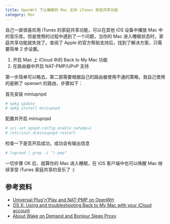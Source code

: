 ```yaml
---
title: OpenWrt 下让睡眠的 Mac 支持 iTunes 家庭共享功能
category: Mac
---
```


自己一直很喜欢用 iTunes 的家庭共享功能，可以在其他 iOS 设备中播放 Mac 中的音乐库。但是使用的过程中遇到了一个问题，当你的 Mac 进入睡眠状态时，家庭共享功能就失效了。查阅了 Apple 的官方帮助支持后，找到了解决方案，只需要简单 2 步设置。

1. 开启 Mac 上 iCloud 中的 Back to My Mac 功能
2. 在路由器中开启  NAT-PMP/UPnP 支持

第一步简单可以略去，第二部需要根据自己的路由器使用不通的策略，我自己使用的是刷了 openwrt 的路由，步骤如下：

首先安装 miniupnpd

``` bash
# opkg update
# opkg install miniupnpd
```

配置并开启 miniupnpd

``` bash
# uci set upnpd.config.enable_natpmp=1
# /etc/init.d/miniupnpd restart
```

检查一下是否开启成功，成功会有输出信息

``` bash
# logread | grep -i "\-pmp"
```

一切步骤 OK 后，就算你的 Mac 进入睡眠，在 iOS 客户端中也可以唤醒 Mac 继续享受 iTunes 家庭共享的音乐了 :)

## 参考资料

- [Universal Plug'n'Play and NAT-PMP on OpenWrt](http://wiki.openwrt.org/doc/howto/upnp)
- [OS X: Using and troubleshooting Back to My Mac with your iCloud account](http://support.apple.com/kb/HT4907)
- [About Wake on Demand and Bonjour Sleep Proxy](http://support.apple.com/kb/ht3774)

